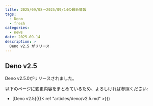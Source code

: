 ```yaml
---
title: 2025/09/08〜2025/09/14の最新情報
tags:
  - Deno
  - fresh
categories:
  - news
date: 2025-09-14
description: >
  Deno v2.5 がリリース
---
```


## Deno v2.5

Deno v2.5.0がリリースされました。

以下のページに変更内容をまとめているため、よろしければ参照ください:

- [Deno v2.5]({{< ref "articles/deno/v2.5.md" >}})


